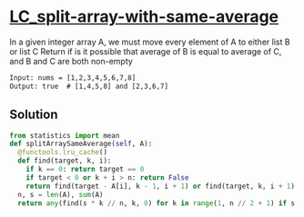 # [LC_split-array-with-same-average](https://leetcode.com/problems/split-array-with-same-average)

In a given integer array A, we must move every element of A to either list B or list C
Return if is it possible that average of B is equal to average of C, and B and C are both non-empty

```txt
Input: nums = [1,2,3,4,5,6,7,8]
Output: true  # [1,4,5,8] and [2,3,6,7]
```

## Solution

```py
from statistics import mean
def splitArraySameAverage(self, A):
  @functools.lru_cache()
  def find(target, k, i):
    if k == 0: return target == 0
    if target < 0 or k + i > n: return False
    return find(target - A[i], k - 1, i + 1) or find(target, k, i + 1)
  n, s = len(A), sum(A)
  return any(find(s * k // n, k, 0) for k in range(1, n // 2 + 1) if s * k % n == 0)
```
